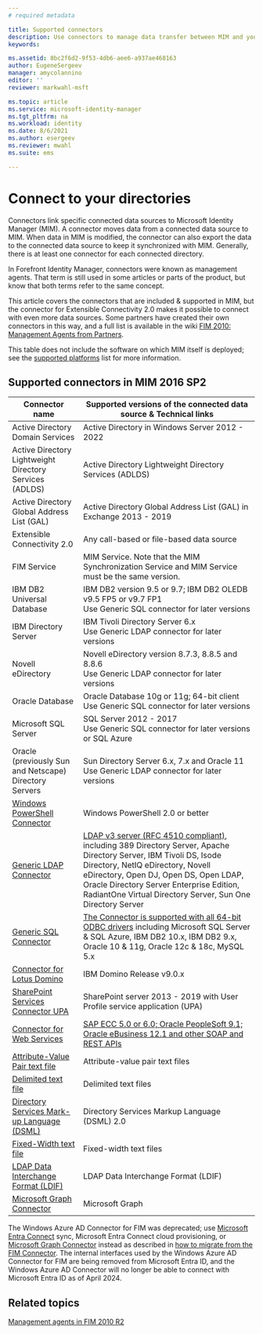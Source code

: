 ```yaml
---
# required metadata

title: Supported connectors
description: Use connectors to manage data transfer between MIM and your connected data sources.
keywords:

ms.assetid: 8bc2f6d2-9f53-4db6-aee6-a937ae468163
author: EugeneSergeev
manager: amycolannino
editor: ''
reviewer: markwahl-msft

ms.topic: article
ms.service: microsoft-identity-manager
ms.tgt_pltfrm: na
ms.workload: identity
ms.date: 8/6/2021
ms.author: esergeev
ms.reviewer: mwahl
ms.suite: ems

---
```


# Connect to your directories

Connectors link specific connected data sources to Microsoft Identity Manager (MIM). A connector moves data from a connected data source to MIM. When data in MIM is modified, the connector can also export the data to the connected data source to keep it synchronized with MIM. Generally, there is at least one connector for each connected directory.

In Forefront Identity Manager, connectors were known as management agents. That term is still used in some articles or parts of the product, but know that both terms refer to the same concept.

This article covers the connectors that are included & supported in MIM, but the connector for Extensible Connectivity 2.0 makes it possible to connect with even more data sources. Some partners have created their own connectors in this way, and a full list is available in the wiki [FIM 2010: Management Agents from Partners](/archive/technet-wiki/1589.fim-2010-mim-2016-management-agents-from-partners).

This table does not include the software on which MIM itself is deployed; see the [supported platforms](microsoft-identity-manager-2016-supported-platforms.md) list for more information.

## Supported connectors in MIM 2016 SP2

| Connector name | Supported versions of the connected data source & Technical links |
| ---- | ----------------------------------------------- |
| Active Directory Domain Services | Active Directory in Windows Server 2012 - 2022 |
| Active Directory Lightweight Directory Services (ADLDS) | Active Directory Lightweight Directory Services (ADLDS) |
| Active Directory Global Address List (GAL) | Active Directory Global Address List (GAL) in Exchange 2013 - 2019 |
| Extensible Connectivity 2.0 | Any call-based or file-based data source |
| FIM Service | MIM Service. Note that the MIM Synchronization Service and MIM Service must be the same version. |
| IBM DB2 Universal Database | IBM DB2 version 9.5 or 9.7; IBM DB2 OLEDB v9.5 FP5 or v9.7 FP1 <br/> Use Generic SQL connector for later versions|
| IBM Directory Server | IBM Tivoli Directory Server 6.x <br/> Use Generic LDAP connector for later versions|
| Novell eDirectory | Novell eDirectory version 8.7.3, 8.8.5 and 8.8.6 <br/> Use Generic LDAP connector for later versions|
| Oracle Database | Oracle Database 10g or 11g; 64-bit client <br/> Use Generic SQL connector for later versions|
| Microsoft SQL Server | SQL Server 2012 - 2017 <br/> Use Generic SQL connector for later versions or SQL Azure|
| Oracle (previously Sun and Netscape) Directory Servers | Sun Directory Server 6.x, 7.x and Oracle 11<br/> Use Generic LDAP connector for later versions |
| [Windows PowerShell Connector](https://msdn.microsoft.com/library/dn640417.aspx) | Windows PowerShell 2.0 or better |
| [Generic LDAP Connector](https://msdn.microsoft.com/library/dn510997.aspx) | [LDAP v3 server (RFC 4510 compliant)](reference/microsoft-identity-manager-2016-connector-genericldap.md#overview-of-the-generic-ldap-connector), including 389 Directory Server, Apache Directory Server, IBM Tivoli DS, Isode Directory, NetIQ eDirectory, Novell eDirectory, Open DJ, Open DS, Open LDAP, Oracle Directory Server Enterprise Edition, RadiantOne Virtual Directory Server, Sun One Directory Server |
| [Generic SQL Connector](reference/microsoft-identity-manager-2016-connector-genericsql.md) | [The Connector is supported with all 64-bit ODBC drivers](reference/microsoft-identity-manager-2016-connector-genericsql.md#overview-of-the-generic-sql-connector) including Microsoft SQL Server & SQL Azure, IBM DB2 10.x, IBM DB2 9.x, Oracle 10 & 11g, Oracle 12c & 18c, MySQL 5.x|
| [Connector for Lotus Domino](reference/microsoft-identity-manager-2016-connector-domino.md) | IBM Domino Release v9.0.x |
| [SharePoint Services Connector UPA](https://msdn.microsoft.com/library/dn511003.aspx) | SharePoint server 2013 - 2019 with User Profile service application (UPA) |
| [Connector for Web Services](https://www.microsoft.com/en-us/download/details.aspx?id=51495) | [SAP ECC 5.0 or 6.0; Oracle PeopleSoft 9.1; Oracle eBusiness 12.1 and other SOAP and REST APIs](/microsoft-identity-manager/reference/microsoft-identity-manager-2016-ma-ws) |
| [Attribute-Value Pair text file](https://technet.microsoft.com/library/cc708644(v=ws.10).aspx) | Attribute-value pair text files |
| [Delimited text file](https://technet.microsoft.com/library/cc720612(v=ws.10).aspx) | Delimited text files |
| [Directory Services Mark-up Language (DSML)](https://technet.microsoft.com/library/cc720660(v=ws.10).aspx) | Directory Services Markup Language (DSML) 2.0 |
| [Fixed-Width text file](https://technet.microsoft.com/library/cc720633(v=ws.10).aspx) | Fixed-width text files |
| [LDAP Data Interchange Format (LDIF)](https://technet.microsoft.com/library/cc708662(v=ws.10).aspx) | LDAP Data Interchange Format (LDIF) |
| [Microsoft Graph Connector](microsoft-identity-manager-2016-connector-graph.md) | Microsoft Graph |

The Windows Azure AD Connector for FIM was deprecated; use [Microsoft Entra Connect](https://azure.microsoft.com/documentation/articles/active-directory-aadconnect) sync, Microsoft Entra Connect cloud provisioning, or [Microsoft Graph Connector](microsoft-identity-manager-2016-connector-graph.md) instead as described in [how to migrate from the FIM Connector](migrate-from-the-fim-connector-for-azure-active-directory.md). The internal interfaces used by the Windows Azure AD Connector for FIM are being removed from Microsoft Entra ID, and the Windows Azure AD Connector will no longer be able to connect with Microsoft Entra ID as of April 2024.

## Related topics

[Management agents in FIM 2010 R2](https://technet.microsoft.com/library/jj133885.aspx)
